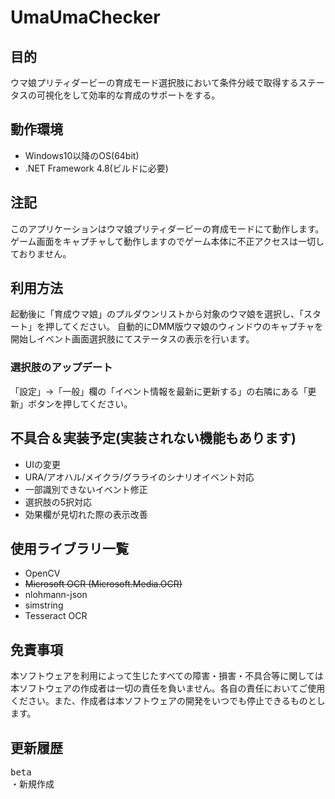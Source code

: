 # UmaUmaChecker  
## 目的
ウマ娘プリティダービーの育成モード選択肢において条件分岐で取得するステータスの可視化をして効率的な育成のサポートをする。

## 動作環境
- Windows10以降のOS(64bit)
- .NET Framework 4.8(ビルドに必要)

## 注記  
このアプリケーションはウマ娘プリティダービーの育成モードにて動作します。  
ゲーム画面をキャプチャして動作しますのでゲーム本体に不正アクセスは一切しておりません。

## 利用方法
起動後に「育成ウマ娘」のプルダウンリストから対象のウマ娘を選択し、「スタート」を押してください。
自動的にDMM版ウマ娘のウィンドウのキャプチャを開始しイベント画面選択肢にてステータスの表示を行います。

### 選択肢のアップデート
 「設定」→「一般」欄の「イベント情報を最新に更新する」の右隣にある「更新」ボタンを押してください。

## 不具合＆実装予定(実装されない機能もあります)
- UIの変更
- URA/アオハル/メイクラ/グラライのシナリオイベント対応
- 一部識別できないイベント修正
- 選択肢の5択対応
- 効果欄が見切れた際の表示改善

## 使用ライブラリ一覧
- OpenCV
- ~~Microsoft OCR (Microsoft.Media.OCR)~~
- nlohmann-json
- simstring
- Tesseract OCR

## 免責事項  
本ソフトウェアを利用によって生じたすべての障害・損害・不具合等に関しては本ソフトウェアの作成者は一切の責任を負いません。各自の責任においてご使用ください。また、作成者は本ソフトウェアの開発をいつでも停止できるものとします。

## 更新履歴
<pre>
beta
・新規作成
